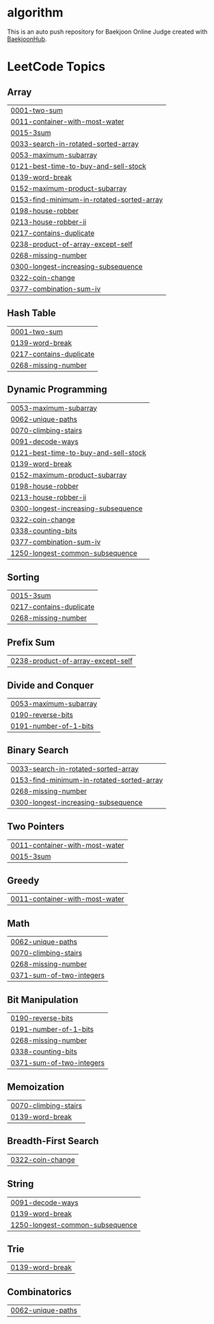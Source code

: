 # algorithm
This is an auto push repository for Baekjoon Online Judge created with [BaekjoonHub](https://github.com/BaekjoonHub/BaekjoonHub).

<!---LeetCode Topics Start-->
# LeetCode Topics
## Array
|  |
| ------- |
| [0001-two-sum](https://github.com/suhsein/algorithm/tree/master/0001-two-sum) |
| [0011-container-with-most-water](https://github.com/suhsein/algorithm/tree/master/0011-container-with-most-water) |
| [0015-3sum](https://github.com/suhsein/algorithm/tree/master/0015-3sum) |
| [0033-search-in-rotated-sorted-array](https://github.com/suhsein/algorithm/tree/master/0033-search-in-rotated-sorted-array) |
| [0053-maximum-subarray](https://github.com/suhsein/algorithm/tree/master/0053-maximum-subarray) |
| [0121-best-time-to-buy-and-sell-stock](https://github.com/suhsein/algorithm/tree/master/0121-best-time-to-buy-and-sell-stock) |
| [0139-word-break](https://github.com/suhsein/algorithm/tree/master/0139-word-break) |
| [0152-maximum-product-subarray](https://github.com/suhsein/algorithm/tree/master/0152-maximum-product-subarray) |
| [0153-find-minimum-in-rotated-sorted-array](https://github.com/suhsein/algorithm/tree/master/0153-find-minimum-in-rotated-sorted-array) |
| [0198-house-robber](https://github.com/suhsein/algorithm/tree/master/0198-house-robber) |
| [0213-house-robber-ii](https://github.com/suhsein/algorithm/tree/master/0213-house-robber-ii) |
| [0217-contains-duplicate](https://github.com/suhsein/algorithm/tree/master/0217-contains-duplicate) |
| [0238-product-of-array-except-self](https://github.com/suhsein/algorithm/tree/master/0238-product-of-array-except-self) |
| [0268-missing-number](https://github.com/suhsein/algorithm/tree/master/0268-missing-number) |
| [0300-longest-increasing-subsequence](https://github.com/suhsein/algorithm/tree/master/0300-longest-increasing-subsequence) |
| [0322-coin-change](https://github.com/suhsein/algorithm/tree/master/0322-coin-change) |
| [0377-combination-sum-iv](https://github.com/suhsein/algorithm/tree/master/0377-combination-sum-iv) |
## Hash Table
|  |
| ------- |
| [0001-two-sum](https://github.com/suhsein/algorithm/tree/master/0001-two-sum) |
| [0139-word-break](https://github.com/suhsein/algorithm/tree/master/0139-word-break) |
| [0217-contains-duplicate](https://github.com/suhsein/algorithm/tree/master/0217-contains-duplicate) |
| [0268-missing-number](https://github.com/suhsein/algorithm/tree/master/0268-missing-number) |
## Dynamic Programming
|  |
| ------- |
| [0053-maximum-subarray](https://github.com/suhsein/algorithm/tree/master/0053-maximum-subarray) |
| [0062-unique-paths](https://github.com/suhsein/algorithm/tree/master/0062-unique-paths) |
| [0070-climbing-stairs](https://github.com/suhsein/algorithm/tree/master/0070-climbing-stairs) |
| [0091-decode-ways](https://github.com/suhsein/algorithm/tree/master/0091-decode-ways) |
| [0121-best-time-to-buy-and-sell-stock](https://github.com/suhsein/algorithm/tree/master/0121-best-time-to-buy-and-sell-stock) |
| [0139-word-break](https://github.com/suhsein/algorithm/tree/master/0139-word-break) |
| [0152-maximum-product-subarray](https://github.com/suhsein/algorithm/tree/master/0152-maximum-product-subarray) |
| [0198-house-robber](https://github.com/suhsein/algorithm/tree/master/0198-house-robber) |
| [0213-house-robber-ii](https://github.com/suhsein/algorithm/tree/master/0213-house-robber-ii) |
| [0300-longest-increasing-subsequence](https://github.com/suhsein/algorithm/tree/master/0300-longest-increasing-subsequence) |
| [0322-coin-change](https://github.com/suhsein/algorithm/tree/master/0322-coin-change) |
| [0338-counting-bits](https://github.com/suhsein/algorithm/tree/master/0338-counting-bits) |
| [0377-combination-sum-iv](https://github.com/suhsein/algorithm/tree/master/0377-combination-sum-iv) |
| [1250-longest-common-subsequence](https://github.com/suhsein/algorithm/tree/master/1250-longest-common-subsequence) |
## Sorting
|  |
| ------- |
| [0015-3sum](https://github.com/suhsein/algorithm/tree/master/0015-3sum) |
| [0217-contains-duplicate](https://github.com/suhsein/algorithm/tree/master/0217-contains-duplicate) |
| [0268-missing-number](https://github.com/suhsein/algorithm/tree/master/0268-missing-number) |
## Prefix Sum
|  |
| ------- |
| [0238-product-of-array-except-self](https://github.com/suhsein/algorithm/tree/master/0238-product-of-array-except-self) |
## Divide and Conquer
|  |
| ------- |
| [0053-maximum-subarray](https://github.com/suhsein/algorithm/tree/master/0053-maximum-subarray) |
| [0190-reverse-bits](https://github.com/suhsein/algorithm/tree/master/0190-reverse-bits) |
| [0191-number-of-1-bits](https://github.com/suhsein/algorithm/tree/master/0191-number-of-1-bits) |
## Binary Search
|  |
| ------- |
| [0033-search-in-rotated-sorted-array](https://github.com/suhsein/algorithm/tree/master/0033-search-in-rotated-sorted-array) |
| [0153-find-minimum-in-rotated-sorted-array](https://github.com/suhsein/algorithm/tree/master/0153-find-minimum-in-rotated-sorted-array) |
| [0268-missing-number](https://github.com/suhsein/algorithm/tree/master/0268-missing-number) |
| [0300-longest-increasing-subsequence](https://github.com/suhsein/algorithm/tree/master/0300-longest-increasing-subsequence) |
## Two Pointers
|  |
| ------- |
| [0011-container-with-most-water](https://github.com/suhsein/algorithm/tree/master/0011-container-with-most-water) |
| [0015-3sum](https://github.com/suhsein/algorithm/tree/master/0015-3sum) |
## Greedy
|  |
| ------- |
| [0011-container-with-most-water](https://github.com/suhsein/algorithm/tree/master/0011-container-with-most-water) |
## Math
|  |
| ------- |
| [0062-unique-paths](https://github.com/suhsein/algorithm/tree/master/0062-unique-paths) |
| [0070-climbing-stairs](https://github.com/suhsein/algorithm/tree/master/0070-climbing-stairs) |
| [0268-missing-number](https://github.com/suhsein/algorithm/tree/master/0268-missing-number) |
| [0371-sum-of-two-integers](https://github.com/suhsein/algorithm/tree/master/0371-sum-of-two-integers) |
## Bit Manipulation
|  |
| ------- |
| [0190-reverse-bits](https://github.com/suhsein/algorithm/tree/master/0190-reverse-bits) |
| [0191-number-of-1-bits](https://github.com/suhsein/algorithm/tree/master/0191-number-of-1-bits) |
| [0268-missing-number](https://github.com/suhsein/algorithm/tree/master/0268-missing-number) |
| [0338-counting-bits](https://github.com/suhsein/algorithm/tree/master/0338-counting-bits) |
| [0371-sum-of-two-integers](https://github.com/suhsein/algorithm/tree/master/0371-sum-of-two-integers) |
## Memoization
|  |
| ------- |
| [0070-climbing-stairs](https://github.com/suhsein/algorithm/tree/master/0070-climbing-stairs) |
| [0139-word-break](https://github.com/suhsein/algorithm/tree/master/0139-word-break) |
## Breadth-First Search
|  |
| ------- |
| [0322-coin-change](https://github.com/suhsein/algorithm/tree/master/0322-coin-change) |
## String
|  |
| ------- |
| [0091-decode-ways](https://github.com/suhsein/algorithm/tree/master/0091-decode-ways) |
| [0139-word-break](https://github.com/suhsein/algorithm/tree/master/0139-word-break) |
| [1250-longest-common-subsequence](https://github.com/suhsein/algorithm/tree/master/1250-longest-common-subsequence) |
## Trie
|  |
| ------- |
| [0139-word-break](https://github.com/suhsein/algorithm/tree/master/0139-word-break) |
## Combinatorics
|  |
| ------- |
| [0062-unique-paths](https://github.com/suhsein/algorithm/tree/master/0062-unique-paths) |
<!---LeetCode Topics End-->